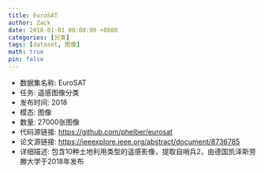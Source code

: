 ```yaml
---
title: EuroSAT
author: Zack
date: 2018-01-01 00:00:00 +0800
categories: [分类]
tags: [dataset, 图像]
math: true
pin: false
---
```

- 数据集名称: EuroSAT
- 任务: 遥感图像分类
- 发布时间: 2018
- 模态: 图像
- 数量: 27000张图像
- 代码源链接: https://github.com/phelber/eurosat
- 论文源链接: https://ieeexplore.ieee.org/abstract/document/8736785
- 详细描述: 包含10种土地利用类型的遥感影像，提取自哨兵2，由德国凯泽斯劳滕大学于2018年发布
